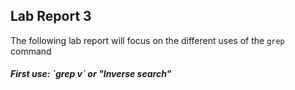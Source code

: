 __Lab Report 3__
---

The following lab report will focus on the different uses of the `grep` command

<h5>First use: `grep v` or "Inverse search"</h5>
